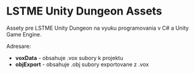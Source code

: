 LSTME Unity Dungeon Assets
==========================

Assety pre LSTME Unity Dungeon na vyuku programovania v C# a Unity Game Engine.

Adresare:
 * **voxData** - obsahuje .vox subory k projektu
 * **objExport** - obsahuje .obj subory exportovane z .vox
